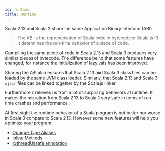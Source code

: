 ```yaml
---
id: runtime
title: Runtime
---
```


Scala 2.13 and Scala 3 share the same Application Binary Interface (ABI).

> The ABI  is the representation of Scala code in bytecode or Scala.js IR.
> It determines the run-time behavior of a piece of code.

Compiling the same piece of code in Scala 2.13 and Scala 3 produces very similar pieces of bytecode.
The difference being that some features have changed, for instance the initialization of lazy vals has been improved. 

Sharing the ABI also ensures that Scala 2.13 and Scala 3 class files can be loaded by the same JVM class loader.
Similarly, that Scala 2.13 and Scala 3 `sjsir` files can be linked together by the Scala.js linker.

Furthermore it relieves us from a lot of surprising behaviors at runtime.
It makes the migration from Scala 2.13 to Scala 3 very safe in terms of run-time crashes and performance.

At first sight the runtime behavior of a Scala program is not better nor worse in Scala 3 compare to Scala 2.13.
However some new features will help you optimize your program:
- [Opaque Type Aliases](http://dotty.epfl.ch/docs/reference/other-new-features/opaques.html)
- [Inline Methods](http://dotty.epfl.ch/docs/reference/metaprogramming/inline.html)
- [@threadUnsafe annotation](http://dotty.epfl.ch/docs/reference/other-new-features/threadUnsafe-annotation.html)
